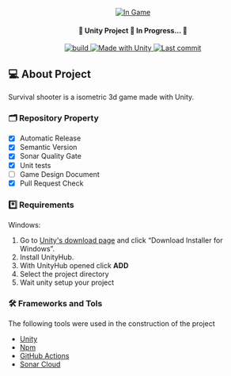<p align="center">
  <a href="https://unform.dev">
    <img src="https://im2.ezgif.com/tmp/ezgif-2-15ee408472a2.gif" alt="In Game" />
  </a>
</p>
<h4 align="center"> 
	🚧  Unity Project 🚀 In Progress...  🚧
</h4>

<p align="center">
    <a href="https://github.com/ChristyanS/survival-shooter/actions/workflows/build.yml">
        <img alt="build" src="https://github.com/ChristyanS/survival-shooter/actions/workflows/build.yml/badge.svg?style=flat-square">
    </a>
    <a href="https://unity3d.com">
        <img alt="Made with Unity" src="https://img.shields.io/badge/Made%20with-Unity-57b9d3.svg?logo=unity">
    </a>
    <a href="https://github.com/ChristyanS/survival-shooter/commits">
        <img alt="Last commit" src="https://img.shields.io/github/last-commit/ChristyanS/survival-shooter">
    </a>
</p>

## 💻 About Project

Survival shooter is a isometric 3d game made with Unity. 

### 🗂️ Repository Property

- [x] Automatic Release
- [x] Semantic Version
- [x] Sonar Quality Gate
- [x] Unit tests
- [ ] Game Design Document
- [x] Pull Request Check

### *️⃣ Requirements

Windows:
1. Go to [Unity's download page](https://store.unity.com/download) and click “Download Installer for Windows”.
1. Install UnityHub.
1. With UnityHub opened click **ADD**
1. Select the project directory
1. Wait unity setup your project

### 🛠 Frameworks and Tols

The following tools were used in the construction of the project

- [Unity](https://store.unity.com/download)
- [Npm](https://www.npmjs.com)
- [GitHub Actions](https://github.com/features/actions)
- [Sonar Cloud](https://sonarcloud.io)